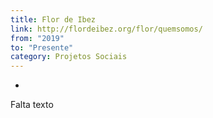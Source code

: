 ```yaml
---
title: Flor de Ibez
link: http://flordeibez.org/flor/quemsomos/
from: "2019"
to: "Presente"
category: Projetos Sociais
---
```

- 
Falta texto